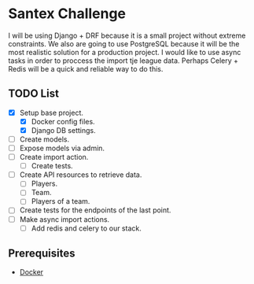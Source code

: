 # Santex Challenge

I will be using Django + DRF because it is a small project without extreme constraints.
We also are going to use PostgreSQL because it will be the most realistic solution for a production project.
I would like to use async tasks in order to proccess the import tje league data.
Perhaps Celery + Redis will be a quick and reliable way to do this.

## TODO List

- [x] Setup base project.
    - [x] Docker config files.
    - [x] Django DB settings.
- [ ] Create models.
- [ ] Expose models via admin.
- [ ] Create import action.
    - [ ] Create tests.
- [ ] Create API resources to retrieve data.
    - [ ] Players.
    - [ ] Team.
    - [ ] Players of a team.
- [ ] Create tests for the endpoints of the last point.
- [ ] Make async import actions.
    - [ ] Add redis and celery to our stack.

## Prerequisites

- [Docker](https://docs.docker.com/docker-for-mac/install/)